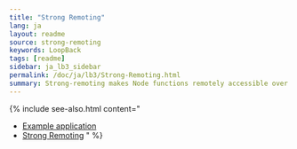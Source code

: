 ```yaml
---
title: "Strong Remoting"
lang: ja
layout: readme
source: strong-remoting
keywords: LoopBack
tags: [readme]
sidebar: ja_lb3_sidebar
permalink: /doc/ja/lb3/Strong-Remoting.html
summary: Strong-remoting makes Node functions remotely accessible over the network.
---
```

{% include see-also.html content="
- [Example application](Remote-connector-example.html)
- [Strong Remoting](Strong-Remoting.html)
" %}
